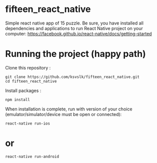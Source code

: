 # fifteen_react_native
Simple react native app of 15 puzzle.
Be sure, you have installed all dependencies and applications to run React Native project on your computer: https://facebook.github.io/react-native/docs/getting-started

# Running the project (happy path)

Clone this repository :
```
git clone https://github.com/ksvslk/fifteen_react_native.git
cd fifteen_react_native
```
Install packages :
```
npm install
```
When installation is complete, run with version of your choice (emulator/simulator/device must be open or connected):
```
react-native run-ios
```
# or
```
react-native run-android
```
